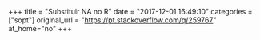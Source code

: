 +++
title = "Substituir NA no R"
date = "2017-12-01 16:49:10"
categories = ["sopt"]
original_url = "https://pt.stackoverflow.com/q/259767"
at_home="no"
+++

